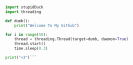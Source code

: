<!--
**GodlyDuck/GodlyDuck** is a ✨ _special_ ✨ repository because its `README.md` (this file) appears on your GitHub profile.

Here are some ideas to get you started:

- 🔭 I’m currently working on ...
- 🌱 I’m currently learning ...
- 👯 I’m looking to collaborate on ...
- 🤔 I’m looking for help with ...
- 💬 Ask me about ...
- 📫 How to reach me: ...
- 😄 Pronouns: ...
- ⚡ Fun fact: ...
### Hi there 👋
-->
```python
import stupidDuck
import threading

def dumb():
    print("Welcome To My Github")

for i in range(50):
	thread = threading.Thread(target=dumb, daemon=True)
	thread.start()
	time.sleep(0.3)

print("<3")```

